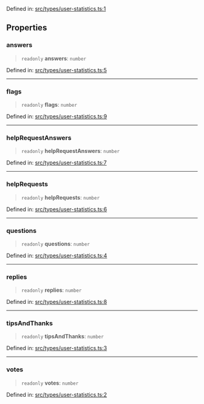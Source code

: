 Defined in: [src/types/user-statistics.ts:1](https://github.com/bhavjitChauhan/khan-api/blob/67d30ab4498111952301bcaddbef9a132bf75105/src/types/user-statistics.ts#L1)

## Properties

### answers

> `readonly` **answers**: `number`

Defined in: [src/types/user-statistics.ts:5](https://github.com/bhavjitChauhan/khan-api/blob/67d30ab4498111952301bcaddbef9a132bf75105/src/types/user-statistics.ts#L5)

***

### flags

> `readonly` **flags**: `number`

Defined in: [src/types/user-statistics.ts:9](https://github.com/bhavjitChauhan/khan-api/blob/67d30ab4498111952301bcaddbef9a132bf75105/src/types/user-statistics.ts#L9)

***

### helpRequestAnswers

> `readonly` **helpRequestAnswers**: `number`

Defined in: [src/types/user-statistics.ts:7](https://github.com/bhavjitChauhan/khan-api/blob/67d30ab4498111952301bcaddbef9a132bf75105/src/types/user-statistics.ts#L7)

***

### helpRequests

> `readonly` **helpRequests**: `number`

Defined in: [src/types/user-statistics.ts:6](https://github.com/bhavjitChauhan/khan-api/blob/67d30ab4498111952301bcaddbef9a132bf75105/src/types/user-statistics.ts#L6)

***

### questions

> `readonly` **questions**: `number`

Defined in: [src/types/user-statistics.ts:4](https://github.com/bhavjitChauhan/khan-api/blob/67d30ab4498111952301bcaddbef9a132bf75105/src/types/user-statistics.ts#L4)

***

### replies

> `readonly` **replies**: `number`

Defined in: [src/types/user-statistics.ts:8](https://github.com/bhavjitChauhan/khan-api/blob/67d30ab4498111952301bcaddbef9a132bf75105/src/types/user-statistics.ts#L8)

***

### tipsAndThanks

> `readonly` **tipsAndThanks**: `number`

Defined in: [src/types/user-statistics.ts:3](https://github.com/bhavjitChauhan/khan-api/blob/67d30ab4498111952301bcaddbef9a132bf75105/src/types/user-statistics.ts#L3)

***

### votes

> `readonly` **votes**: `number`

Defined in: [src/types/user-statistics.ts:2](https://github.com/bhavjitChauhan/khan-api/blob/67d30ab4498111952301bcaddbef9a132bf75105/src/types/user-statistics.ts#L2)
